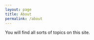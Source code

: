 ```yaml
---
layout: page
title: About
permalink: /about
---
```


You will find all sorts of topics on this site.
